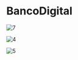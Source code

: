 # BancoDigital

![7](https://github.com/MeiaNoite636/BancoDigital/assets/91136155/b486361d-1333-4df5-a4f0-1aaef51e9840)

![4](https://github.com/MeiaNoite636/BancoDigital/assets/91136155/4890cf4a-335e-4e3f-b264-79ecab44880a)

![5](https://github.com/MeiaNoite636/BancoDigital/assets/91136155/303175fb-916e-41ac-87ae-0182165846ed)

